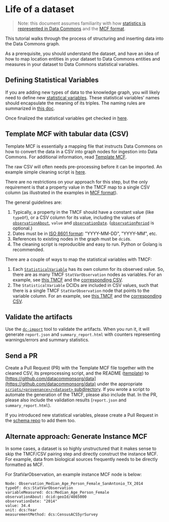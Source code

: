 # Life of a dataset

> Note: this document assumes familiarity with how [statistics is represented in
> Data Commons](representing_statistics.md) and the [MCF format](mcf_format.md).

This tutorial walks through the process of structuring and inserting data into
the Data Commons graph.

As a prerequisite, you should understand the dataset, and have an idea of how
to map location entities in your dataset to Data Commons entities and measures
in your dataset to Data Commons statistical variables.

## Defining Statistical Variables

If you are adding new types of data to the knowledge graph, you will likely
need to define new [statistical variables](representing_statistics.html).
These statistical variables' names should encapsulate the meaning of its
triples. The naming rules are summarized in [this doc](https://docs.google.com/document/u/2/d/e/2PACX-1vR7wU6qGXm2er9N2Mf9FaavYSpsX629hKtdmqL6m3_gBrAxGdG5Htlblrh3lO-e3fsUJOkH3Yx2wmnS/pub).

Once finalized the statistical variables get checked in
[here](https://github.com/datacommonsorg/schema/tree/main/stat_vars).

## Template MCF with tabular data (CSV)

Template MCF is essentially a mapping file that instructs Data Commons on how
to convert the data in a CSV into graph nodes for ingestion into Data Commons.
For additional information, read [Template
MCF](https://github.com/datacommonsorg/data/blob/master/docs/mcf_format.md#template-mcf).

The raw CSV will often needs pre-processing before it can be imported.  An
example simple cleaning script is
[here](https://github.com/datacommonsorg/data/blob/master/scripts/covid_tracking_project/historic_state_data/preprocess_csv.py).

There are no restrictions on your approach for this step, but the only
requirement is that a property value in the TMCF map to a single CSV column (as
illustrated in the examples in [MCF format](mcf_format.md)).

The general guidelines are:

1. Typically, a property in the TMCF should have a constant value (like `typeOf`), or a CSV column for its value, including the values of [`observationAbout`](https://datacommons.org/browser/observationAbout), `value` and [`observationDate`](https://datacommons.org/browser/observationDate). ([`observationPeriod`](https://datacommons.org/browser/observationPeriod) is optional.)
1. Dates must be in [ISO 8601 format](https://www.w3.org/TR/NOTE-datetime): "YYYY-MM-DD", "YYYY-MM", etc.
1. References to existing nodes in the graph must be `dcid`s.
1. The cleaning script is reproducible and easy to run. Python or Golang is recommended.

There are a couple of ways to map the statistical variables with TMCF:

1. Each
   [`StatisticalVariable`](https://datacommons.org/browser/StatisticalVariable)
   has its own column for its observed value.  So, there are as many TMCF
   `StatVarObservation` nodes as variables. For an example, see [this
   TMCF](https://github.com/datacommonsorg/data/blob/master/scripts/covid_tracking_project/historic_state_data/test_expected_tmcf.tmcf)
   and the [corresponding CSV](https://github.com/datacommonsorg/data/blob/master/scripts/covid_tracking_project/historic_state_data/test_csv.csv).
1. The `StatisticalVariable` DCIDs are included in CSV values, such that there
   is a single TMCF `StatVarObservation` node that points to the variable
   column. For an example, see [this TMCF](https://github.com/datacommonsorg/data/blob/master/scripts/india_census/primary_census_abstract_data/IndiaCensus2011_Primary_Abstract_Data.tmcf)
   and the [corresponding CSV](https://github.com/datacommonsorg/data/blob/master/scripts/india_census/primary_census_abstract_data/IndiaCensus2011_Primary_Abstract_Data.csv).

## Validate the artifacts

Use the [`dc-import`](https://github.com/datacommonsorg/import#using-import-tool) tool to validate the artifacts. When you run it, it will generate `report.json` and `summary_report.html` with counters representing warnings/errors and summary statistics.

## Send a PR

Create a Pull Request (PR) with the Template MCF file together with the cleaned CSV, its preprocessing script, and the README ([template](https://github.com/datacommonsorg/data/tree/master/scripts/example_provenance/example_dataset)) to [https://github.com/datacommonsorg/data](https://github.com/datacommonsorg/data) under the appropriate [`scripts/<provenance>/<dataset>` subdirectory](https://github.com/datacommonsorg/data/tree/master/scripts/india_census/primary_census_abstract_data). If you wrote a script to automate the generation of the TMCF, please also include that. In the PR, please also include the validation results (`report.json` and `summary_report.html`).

If you introduced new statistical variables, please create a Pull Request in the [schema repo](https://github.com/datacommonsorg/schema) to add them too.

## Alternate approach: Generate Instance MCF

In some cases, a dataset is so highly unstructured that it makes sense to skip
the TMCF/CSV pairing step and directly construct the instance MCF. For example,
data from biological sources frequently needs to be directly formatted as MCF.

For StatVarObservation, an example instance MCF node is below:

```
Node: Observation_Median_Age_Person_Female_SanAntonio_TX_2014
typeOf: dcs:StatVarObservation
variableMeasured: dcs:Median_Age_Person_Female
observationAbout: dcid:geoId/4865000
observationDate: "2014"
value: 34.4
unit: dcs:Year
measurementMethod: dcs:CensusACS5yrSurvey
```
